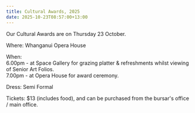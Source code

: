 ```yaml
---
title: Cultural Awards, 2025
date: 2025-10-23T08:57:00+13:00
---
```

Our Cultural Awards are on Thursday 23 October.  

Where: Whanganui Opera House  

When:  
6.00pm - at Space Gallery for grazing platter & refreshments whilst viewing of Senior Art Folios.  
7.00pm - at Opera House for award ceremony.  

Dress: Semi Formal  

Tickets: $13 (includes food), and can be purchased from the bursar's office / main office.


